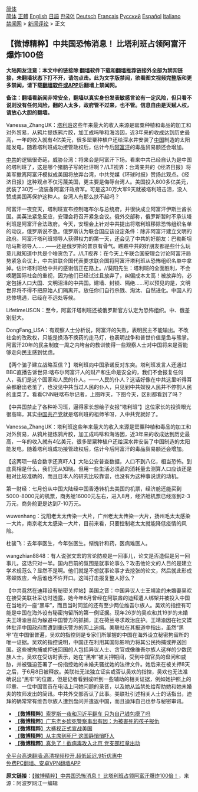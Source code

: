 <!-- 面包屑导航 --> <div class="breadcrumb"><!-- GTranslate: https://gtranslate.io/ -->  <div class="switcher notranslate">  <div class="selected">  <a href="#" onclick="return false;"> 简体</a>  </div>  <div class="option">  <a href="https://www.bannedbook.org" onclick="doGTranslate('zh-CN|zh-CN');jQuery('div.switcher div.selected a').html(jQuery(this).html());return false;" title="简体中文" class="nturl selected"> 简体</a>  <a href="https://www.bannedbook.org/zh-tw/" onclick="doGTranslate('zh-CN|zh-TW');jQuery('div.switcher div.selected a').html(jQuery(this).html());return false;" title="繁體中文" class="nturl"> 正體</a>  <a href="https://www.bannedbook.org/en/" onclick="doGTranslate('zh-CN|en');jQuery('div.switcher div.selected a').html(jQuery(this).html());return false;" title="English" class="nturl"> English</a>  <a href="https://www.bannedbook.org/ja/" onclick="doGTranslate('zh-CN|ja');jQuery('div.switcher div.selected a').html(jQuery(this).html());return false;" title="日本語" class="nturl"> 日語</a>  <a href="https://www.bannedbook.org/ko/" onclick="doGTranslate('zh-CN|ko');jQuery('div.switcher div.selected a').html(jQuery(this).html());return false;" title="한국어" class="nturl"> 한국어</a>  <a href="https://www.bannedbook.org/de/" onclick="doGTranslate('zh-CN|de');jQuery('div.switcher div.selected a').html(jQuery(this).html());return false;" title="Deutsch" class="nturl"> Deutsch</a>  <a href="https://www.bannedbook.org/fr/" onclick="doGTranslate('zh-CN|fr');jQuery('div.switcher div.selected a').html(jQuery(this).html());return false;" title="Français" class="nturl"> Français</a>  <a href="https://www.bannedbook.org/ru/" onclick="doGTranslate('zh-CN|ru');jQuery('div.switcher div.selected a').html(jQuery(this).html());return false;" title="Русский" class="nturl"> Русский</a>  <a href="https://www.bannedbook.org/es/" onclick="doGTranslate('zh-CN|es');jQuery('div.switcher div.selected a').html(jQuery(this).html());return false;" title="Español" class="nturl"> Español</a>  <a href="https://www.bannedbook.org/it/" onclick="doGTranslate('zh-CN|it');jQuery('div.switcher div.selected a').html(jQuery(this).html());return false;" title="Italiano" class="nturl"> Italiano</a>  </div>  </div>      <div class='breadcrumb-sub'><!-- Breadcrumb NavXT 6.3.0 --> <a href="https://www.bannedbook.org/" class="home">禁闻网</a> &gt; <a href="https://www.bannedbook.org/bnews/comments/" class="category">新闻评论</a> &gt; 正文</div></div><h2>【微博精粹】中共国恐怖消息！ 比塔利班占领阿富汗爆炸100倍</h2> <p class="notice"><b>大陆网友注意：本文中的链接除 <a href="https://github.com/bannedbook/fanqiang" >翻墙</a>软件下载和<a href="https://github.com/killgcd/justmysocks/blob/master/README.md">翻墙推荐</a>链接外全部为禁网链接，未翻墙状态下打不开，请勿点击。此为文字版禁闻，欲看图文视频完整版和更多禁闻，请下载<a href="https://github.com/bannedbook/fanqiang">翻墙软件或APP</a>后翻墙上禁闻网。</p><p>备注：翻墙看新闻非常安全，翻墙以真实身份发表敏感言论有一定风险，但只看不说则没有任何风险，翻的人太多，政府管不过来，也不管。信息自由是天赋人权，请放心大胆的翻墙。</b></p>  <div class="entry"> <p id="summary">Vanessa_ZhangUK：<a href="https://www.bannedbook.org/bnews/tag/%e5%a1%94%e5%88%a9%e7%8f%ad/" class="st_tag internal_tag" rel="tag" title="标签 塔利班 下的日志">塔利班</a>这些年来最大的收入来源是罂粟种植和毒品的加工和对外贸易，从鸦片提炼鸦片胶，加工成吗啡和海洛因，近3年来的收成达到历史最高，一年的收入就有4亿美元，很多罂粟种植户还给深水井安装了<span class='wp_keywordlink_affiliate'><a href="https://www.bannedbook.org/" title="中国" target="_blank">中国</a></span>制造的太阳能发电，随着塔利班成功接管政权后，估计今后<a href="https://www.bannedbook.org/bnews/tag/%e9%98%bf%e5%af%8c%e6%b1%97/" class="st_tag internal_tag" rel="tag" title="标签 阿富汗 下的日志">阿富汗</a>的毒品贸易额还会增加。</p> <p id="conimg"><a href="https://www.bannedbook.org/bnews/tag/%e4%b8%ad%e5%85%b1/" class="st_tag internal_tag" rel="tag" title="标签 中共 下的日志">中共</a>的逻辑很奇葩，威胁台湾：将来会是阿富汗下场。看来中共已经自认为是中国的塔利班了，这是哪个猪脑子写的社评啊？//LT视界：台湾亲共的《经济日报》将美军撤离阿富汗模拟成美国将放弃台湾，中共党媒《环球时报》赞扬此观点。《经济日报》这种观点不仅污蔑美国，更主要是侮辱台湾人。美国投入800多亿美元，武装了30万一流装备阿富汗政府军。可是这30万大军9天就被塔利班击溃，没人赞成美国再保护这种人。台湾人有那么扶不起吗？</p> <p>阿富汗一夜变天，塔利班宣布控制喀布尔与总统府，并很快成立阿富汗伊斯兰酋长国。美英法紧急反应，安理会将召开紧急会议。俄外交部称，俄罗斯暂时不承认塔利班是阿富汗合法政府。今天，安理会上针对中共提出将塔利班移除恐怖组织名单的动议，俄罗斯说不急。俄罗斯认为联合国应该设定条件：除非阿富汗建立文明的政府。阿富汗塔利班领导人获得权力的第一天，还会见了中共的好朋友：巴勒斯坦哈马斯领导人……——还是俄罗斯的普京有骨气。瞧瞧中共的好朋友都是些什么玩意儿就知道中共是个啥货色了。//LT视界：在今天上午联合国安理会讨论阿富汗局势紧急会议上，中共驻联合国代表要求联合国将阿富汗塔利班从恐怖组织名单中拿掉。估计塔利班给中共的感谢信正在路上。//葵阳先生：塔利班的全面胜利，不会唤醒国际社会的重视，因为他们已经试过且放弃了，纠偏成本太高！被放弃的，必定包括人口大国、文明沼泽的中共国。建墙、封锁、隔绝……可以预见的是，文明世界将不得不把原始人们隔离开。放任你们自行杀戮、淘汰、自然进化。中国人的悲惨境遇，已经在不远处等候。</p> <p>LifetimeUSCN：至今，阿富汗塔利班还被俄罗斯官方认定为恐怖组织。中、俄差别挺大。</p>  <p>DongFang_USA：有观察人士分析说，阿富汗的失败，表明民主不能输出。不改社会的改政权，只能是换汤不换药的走马灯，也表明战争和普世价值是鱼与熊掌。阿富汗20年的民主制度一周之内垮台的教训使得一些观察人士对中国将来是否能够走向民主感到忧虑。</p> <p>【两个骗子建立战略互信？】塔利班向中国承诺反对东突。塔利班发言人还通过BBC直播告诉世界:喀布尔阿富汗人的财产和生命是安全的，我们不会报复任何人，我们是这个国家和人民的仆人。——人民的仆人？这话好像在中共这里听得耳朵都磨出老茧了，也没见中共当过人民的仆人，只见到中共奴役人民并不停割人民的韭菜了。看看CNN驻喀布尔记者，上图昨天，下图今天，区别都看到了吗？</p> <p>【中共国禁止了各种补习班，逼得家长想给子女报“塔利班”】这位家长的投资眼光很高嘛，其实<a href="https://www.bannedbook.org/bnews/tag/%e4%b8%ad%e5%9b%bd%e5%85%b1%e4%ba%a7%e5%85%9a/" class="st_tag internal_tag" rel="tag" title="标签 中国共产党 下的日志">中国共产党</a>就是塔利班的祖师爷呀，入中共党就好了。</p> <p>Vanessa_ZhangUK：塔利班这些年来最大的收入来源是罂粟种植和毒品的加工和对外贸易，从鸦片提炼鸦片胶，加工成吗啡和海洛因，近3年来的收成达到历史最高，一年的收入就有4亿美元，很多罂粟种植户还给深水井安装了中国制造的太阳能发电，随着塔利班成功接管政权后，估计今后阿富汗的毒品贸易额还会增加。</p>  <p>【这两项一结合数字还真吓人】大陆公安普查数据，人口不到八亿，相当恐怖。到底真相是什么，我们无从知晓。但用一些生活必须品的消耗量去测算人口应该还是相对比较准确的，而且日本人的研究比较靠谱，也没有为这种事说谎的动机。</p> <p>第一财经：七月份从中国大陆经中国香港转机去美国的机票，经济舱还能买到5000-8000元的机票，商务舱16000元左右，进入8月，经济舱机票已经涨到2-3万元，商务舱更是达到7-10万元。</p> <p>wuwenhang：沈阳老太太传染一大片，广州老太太传染一大片，扬州毛太太感染一大片，南京老太太感染一大片，目前来看，只要控制老太太就能降低疫情的风险。</p> <p>杜骏飞：去年李医生，今年张医生。惭愧针和药，医病难医人。</p>  <p>wangzhian8848：有人说张文宏的言论防疫是一回事儿，论文是否造假是另一回事儿，这话只对一半。国内目前的氛围是就事论事么？攻击他论文的人目的是建立学术规范么？显然不是啊。他们就是不想就事论事才去挖张的论文，然后就此形成寒蝉效应，今后谁也不许开口。这叫打击报复整人好么？</p> <p>【中共竟然在迪拜设有秘密关押站】美国之音：中国异议人士王靖渝的未婚妻吴欢在接受美联社采访时透露，她今年6月曾经在阿联酋的迪拜遭人绑架并被投入中国在当地的一座“黑牢”，而且当时同监的还有至少两位维吾尔族人。吴欢的指控有可能是中国在海外设有秘密拘留所的第一例证据。现年26岁的吴欢和其19岁的未婚夫王靖渝目前为躲避中国警方的抓捕，正在荷兰寻求政治庇护。王靖渝因在社交媒体批评中国政府而遭到重庆警方的网上追缉。美联社在其报道中指出，虽然“黑牢”在中国很普遍，吴欢的指控则是专家们所掌握的中国在海外设立秘密拘留所的唯一证据。吴欢的指控说明，中国正在利用其国际影响力将其公民拘捕或押送回国。这些被拘捕或押送回国的人包括异议人士、贪官或像维吾尔族人这样的少数民族人士。吴欢在受访时表示，她在“黑牢”被关押期间，受到中国官员的盘问和威胁，并被强迫签署了一份指控她的未婚夫骚扰她的法律文件。她后来在被关押8天之后，于6月8日被释放。美联社无法独立证实或否认吴欢的指控，吴欢也无法准确说出“黑牢”的位置，但是记者看到或听到一些辅助的相关证据，例如她护照上的印章、一位中国官员在电话上问她问题的录音，以及她从监禁处给帮助她和她未婚夫的牧师发出的简讯。中共外交部否认了此事。美联社引述相关人士的话指出，迪拜的确常常有维吾尔族人遭到盘问并遣返中国，而且迪拜自己也参与秘密审讯。</p> <ul class='op-related-articles' title='相关阅读'> <li><a href='https://www.bannedbook.org/bnews/comments/20210817/1607754.html' target='_blank'>【<b>微博精粹</b>】索罗斯一夜和习近平翻车 只为自己钱包瘪了吗</a></li> <li><a href='https://www.bannedbook.org/bnews/comments/20210816/1607002.html' target='_blank'>【<b>微博精粹</b>】广东老乡砍死警察事出有因：为被害死的孩子报仇</a></li> <li><a href='https://www.bannedbook.org/bnews/comments/20210815/1606581.html' target='_blank'>【<b>微博精粹</b>】大裤衩正式宣战美国</a></li> <li><a href='https://www.bannedbook.org/bnews/comments/20210813/1605541.html' target='_blank'>【<b>微博精粹</b>】从主席到死尸 这国静悄悄吓人</a></li> <li><a href='https://www.bannedbook.org/bnews/comments/20210811/1604270.html' target='_blank'>【<b>微博精粹</b>】真急了！截病毒攻入北京 党支部红章出动</a></li> </ul> <p class="texttj"> <a href="https://github.com/bannedbook/fanqiang/wiki/V2ray%E6%9C%BA%E5%9C%BA" target="_blank">全平台高速翻墙:高清视频秒开,超低延迟,9折优惠中</a><br/> <a href="https://github.com/bannedbook/fanqiang/wiki/%E7%A6%81%E9%97%BB%E7%BD%91%E5%AE%89%E5%8D%93%E7%BF%BB%E5%A2%99%E6%96%B0%E9%97%BBAPP" target="_blank">免费PC翻墙、安卓VPN翻墙APP</a></p><p> <b>原文链接</b>：<a class="src_link" href="https://www.aboluowang.com/2021/0818/1634293.html" target="_blank">【微博精粹】中共国恐怖消息！ 比塔利班占领阿富汗爆炸100倍！</a>，来源：阿波罗网江一编辑 </p> <a name='sharetosocial'></a>  <div style="margin-bottom:5px;padding-bottom:5px;clear:both"> <div id="archive-pix-1" class="banner-ads"> <!-- AuctionX Display platform tag START --> <div id="26318x728x90x621x_ADSLOT2" clicktrack="%%CLICK_URL_ESC%%"></div> <!-- AuctionX Display platform tag END --> </div> <div id="archive-pix-2" class="banner-ads"> <!-- AuctionX Display platform tag START --> <div id="26315x300x250x621x_ADSLOT2" clicktrack="%%CLICK_URL_ESC%%"></div> <!-- AuctionX Display platform tag END --> </div> </div>  <div id="archive-pix-1" class="banner-ads"> <!-- AuctionX Display platform tag START --> <div id="26318x728x90x621x_ADSLOT3" clicktrack="%%CLICK_URL_ESC%%"></div> <!-- AuctionX Display platform tag END --> </div> </div><!--END ENTRY--> 
